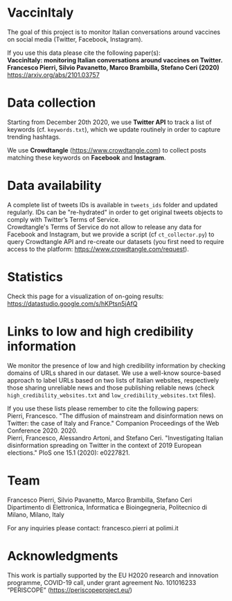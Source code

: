 # VaccinItaly
The goal of this project is to monitor Italian conversations around vaccines on social media (Twitter, Facebook, Instagram).

If you use this data please cite the following paper(s): <br>
**VaccinItaly: monitoring Italian conversations around vaccines on Twitter. Francesco Pierri, Silvio Pavanetto, Marco Brambilla, Stefano Ceri (2020)** https://arxiv.org/abs/2101.03757 <br>


# Data collection
Starting from December 20th 2020, we use **Twitter API** to track a list of keywords (cf. `keywords.txt`), which we update routinely in order to capture trending hashtags.

We use **Crowdtangle** (https://www.crowdtangle.com) to collect posts matching these keywords on **Facebook** and **Instagram**.

# Data availability
A complete list of tweets IDs is available in `tweets_ids` folder and updated regularly. IDs can be "re-hydrated" in order to get original tweets objects to comply with Twitter’s Terms of Service. <br>
Crowdtangle's Terms of Service do not allow to release any data for Facebook and Instagram, but we provide a script (cf `ct_collector.py`) to query Crowdtangle API and re-create our datasets (you first need to require access to the platform: https://www.crowdtangle.com/request).

# Statistics
Check this page for a visualization of on-going results: https://datastudio.google.com/s/hKPtsn5jAfQ

# Links to low and high credibility information
We monitor the presence of low and high credibility information by checking domains of URLs shared in our dataset. We use a well-know source-based approach to label URLs based on two lists of Italian websites, respectively those sharing unreliable news and those publishing reliable news (check `high_credibility_websites.txt` and `low_credibility_websites.txt` files).

If you use these lists please remember to cite the following papers:<br>
Pierri, Francesco. "The diffusion of mainstream and disinformation news on Twitter: the case of Italy and France." Companion Proceedings of the Web Conference 2020. 2020. <br>
Pierri, Francesco, Alessandro Artoni, and Stefano Ceri. "Investigating Italian disinformation spreading on Twitter in the context of 2019 European elections." PloS one 15.1 (2020): e0227821. <br>

# Team
Francesco Pierri, Silvio Pavanetto, Marco Brambilla, Stefano Ceri <br>
Dipartimento di Elettronica, Informatica e Bioingegneria, Politecnico di Milano, Milano, Italy

For any inquiries please contact: francesco.pierri at polimi.it

# Acknowledgments
This work is partially supported by the EU H2020 research and innovation programme, COVID-19 call, under grant agreement No. 101016233 “PERISCOPE” (https://periscopeproject.eu/)
